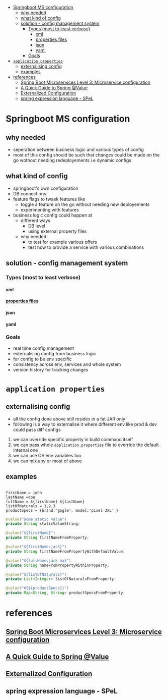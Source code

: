 - [Springboot MS configuration](#springboot-ms-configuration)
  - [why needed](#why-needed)
  - [what kind of config](#what-kind-of-config)
  - [solution - config management system](#solution---config-management-system)
    - [Types (most to least verbose)](#types-most-to-least-verbose)
      - [xml](#xml)
      - [properties files](#properties-files)
      - [json](#json)
      - [yaml](#yaml)
    - [Goals](#goals)
- [`application properties`](#application-properties)
  - [externalising config](#externalising-config)
  - [examples](#examples)
- [references](#references)
  - [Spring Boot Microservices Level 3: Microservice configuration](#spring-boot-microservices-level-3-microservice-configuration)
  - [A Quick Guide to Spring @Value](#a-quick-guide-to-spring-value)
  - [Externalized Configuration](#externalized-configuration)
  - [spring expression language - SPeL](#spring-expression-language---spel)

# Springboot MS configuration

## why needed
- seperation between business logic and various types of config
- most of this config should be such that changes could be made on the go wothout needing redeployements i.e dynamic configs

## what kind of config
- springboot's own configuration
- DB connections
- feature flags to twaek features like
  - toggle a feature on the go without needing new deployements
  - experimenting with features
- business logic config could happen at
  - different ways
    - DB level
    - using external property files
  - why needed
    - to test for example various offers
    - test how to provide a service with various combinations

## solution - config management system
### Types (most to least verbose)
#### xml
#### [properties files](#application-properties)
#### json
#### yaml
  
### Goals
- real time config management
- externalising config from business logic
- for config to be env specific
- consistency across env, services and whole system
- version history for tracking changes


# `application properties`

## externalising config
- all the config done above still resides in a fat JAR only
- following is a way to externalise it where different env like prod & dev could pass diff configs 
1. we can override specific property in build command itself
2. we can pass whole `application.properties` file to override the default internal one
3. we can use OS env variables too
4. we can mix any or most of above

## examples
````properties

firstName = john
lastName =doe
fullName = ${firstName} ${lastName}
listOfNaturals = 1,2,3
productSpecs = {brand:'gogle', model:'pixel 3XL' }
````

````java
@value("some static value")
private String staticValueString;

@value("${firstName}")
private String firstNameFromProperty;

@value("${firstName:jack}")
private String firstNameFromPropertyWithDefaultValue;

@value("${fullName:jack ma}")
private String nameFromPropertyWithinProperty;

@value("${listOfNaturals}")
private List<Integer> listOfNaturalsFromProperty;

@value("#{${productSpecs}}")
private Map<String, String> productSpecsFromProperty;

````

# references
## [Spring Boot Microservices Level 3: Microservice configuration](https://www.youtube.com/playlist?list=PLqq-6Pq4lTTaoaVoQVfRJPqvNTCjcTvJB)
## [A Quick Guide to Spring @Value](https://www.baeldung.com/spring-value-annotation)
## [Externalized Configuration](https://docs.spring.io/spring-boot/docs/current/reference/html/spring-boot-features.html#boot-features-external-config)
## spring expression language - SPeL 